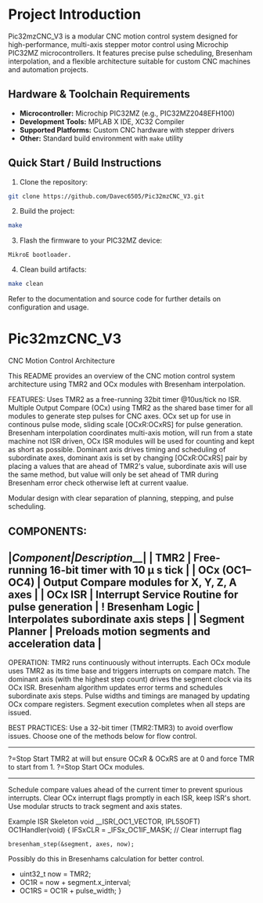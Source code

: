 # Project Introduction
Pic32mzCNC_V3 is a modular CNC motion control system designed for high-performance, multi-axis stepper motor control using Microchip PIC32MZ microcontrollers. It features precise pulse scheduling, Bresenham interpolation, and a flexible architecture suitable for custom CNC machines and automation projects.

## Hardware & Toolchain Requirements
- **Microcontroller:** Microchip PIC32MZ (e.g., PIC32MZ2048EFH100)
- **Development Tools:** MPLAB X IDE, XC32 Compiler
- **Supported Platforms:** Custom CNC hardware with stepper drivers
- **Other:** Standard build environment with `make` utility

## Quick Start / Build Instructions
1. Clone the repository:
  ```sh
  git clone https://github.com/Davec6505/Pic32mzCNC_V3.git
  ```
2. Build the project:
  ```sh
  make
  ```
3. Flash the firmware to your PIC32MZ device:
  ```
  MikroE bootloader.
  ```
4. Clean build artifacts:
  ```sh
  make clean
  ```

Refer to the documentation and source code for further details on configuration and usage.

# Pic32mzCNC_V3
CNC Motion Control Architecture

This README provides an overview of the CNC motion control system architecture using TMR2 and OCx modules with Bresenham interpolation.

FEATURES:
Uses TMR2 as a free-running 32bit timer @10us/tick no ISR.
Multiple Output Compare (OCx) using TMR2 as the shared base timer for all modules to generate step pulses for CNC axes.
OCx set up for use in continous pulse mode, sliding scale [OCxR:OCxRS] for pulse generation.
Bresenham interpolation coordinates multi-axis motion, will run from a state machine not ISR driven, OCx ISR modules will be used for counting and kept as short as possible.
Dominant axis drives timing and scheduling of subordinate axes, dominant axis is set by changing [OCxR:OCxRS] pair by placing a values that are ahead of TMR2's value, subordinate axis will use the same method, but value will only be set ahead of TMR during Bresenham error check otherwise left at current vaalue.



Modular design with clear separation of planning, stepping, and pulse scheduling.

COMPONENTS:                              
---------------------------------------------------------------------------------------------
|________________Component_____________|__________________Description_______________________|
|                   TMR2               |    Free-running 16-bit timer with 10 μ s tick      |
|               OCx (OC1–OC4)          |    Output Compare modules for X, Y, Z, A axes      |
|                   OCx ISR            |    Interrupt Service Routine for pulse generation  |
!               Bresenham Logic        |    Interpolates subordinate axis steps             |
|               Segment Planner        |    Preloads motion segments and acceleration data  |
---------------------------------------------------------------------------------------------

OPERATION:
TMR2 runs continuously without interrupts.
Each OCx module uses TMR2 as its time base and triggers interrupts on compare match.
The dominant axis (with the highest step count) drives the segment clock via its OCx ISR.
Bresenham algorithm updates error terms and schedules subordinate axis steps.
Pulse widths and timings are managed by updating OCx compare registers.
Segment execution completes when all steps are issued.

BEST PRACTICES:
Use a 32-bit timer (TMR2:TMR3) to avoid overflow issues.
Choose one of the methods below for flow control.
******************************************************************************************
?=Stop Start TMR2 at will but ensure OCxR & OCxRS are at 0 and force TMR to start from 1.
?=Stop Start OCx modules.
******************************************************************************************
Schedule compare values ahead of the current timer to prevent spurious interrupts.
Clear OCx interrupt flags promptly in each ISR, keep ISR's short.
Use modular structs to track segment and axis states.

Example ISR Skeleton
void __ISR(_OC1_VECTOR, IPL5SOFT) OC1Handler(void) {
    IFSxCLR = _IFSx_OC1IF_MASK; // Clear interrupt flag

    bresenham_step(&segment, axes, now);
  
  Possibly do this in Bresenhams calculation for better control.
  *  uint32_t now = TMR2;
  *  OC1R = now + segment.x_interval;
  *  OC1RS = OC1R + pulse_width;
}